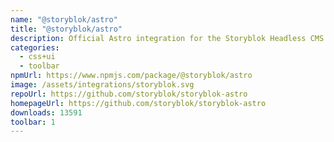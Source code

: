 ```yaml
---
name: "@storyblok/astro"
title: "@storyblok/astro"
description: Official Astro integration for the Storyblok Headless CMS
categories:
  - css+ui
  - toolbar
npmUrl: https://www.npmjs.com/package/@storyblok/astro
image: /assets/integrations/storyblok.svg
repoUrl: https://github.com/storyblok/storyblok-astro
homepageUrl: https://github.com/storyblok/storyblok-astro
downloads: 13591
toolbar: 1
---
```

